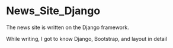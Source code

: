 # News_Site_Django
The news site is written on the Django framework.

While writing, I got to know Django, Bootstrap, and layout in detail 
